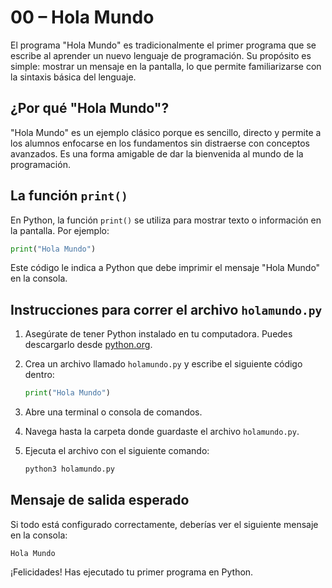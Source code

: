 # 00 – Hola Mundo

El programa "Hola Mundo" es tradicionalmente el primer programa que se escribe al aprender un nuevo lenguaje de programación. Su propósito es simple: mostrar un mensaje en la pantalla, lo que permite familiarizarse con la sintaxis básica del lenguaje.

## ¿Por qué "Hola Mundo"?

"Hola Mundo" es un ejemplo clásico porque es sencillo, directo y permite a los alumnos enfocarse en los fundamentos sin distraerse con conceptos avanzados. Es una forma amigable de dar la bienvenida al mundo de la programación.

## La función `print()`

En Python, la función `print()` se utiliza para mostrar texto o información en la pantalla. Por ejemplo:

```python
print("Hola Mundo")
```

Este código le indica a Python que debe imprimir el mensaje "Hola Mundo" en la consola.

## Instrucciones para correr el archivo `holamundo.py`

1. Asegúrate de tener Python instalado en tu computadora. Puedes descargarlo desde [python.org](https://www.python.org/).
2. Crea un archivo llamado `holamundo.py` y escribe el siguiente código dentro:

    ```python
    print("Hola Mundo")
    ```

3. Abre una terminal o consola de comandos.
4. Navega hasta la carpeta donde guardaste el archivo `holamundo.py`.
5. Ejecuta el archivo con el siguiente comando:

    ```bash
    python3 holamundo.py
    ```

## Mensaje de salida esperado

Si todo está configurado correctamente, deberías ver el siguiente mensaje en la consola:

```
Hola Mundo
```

¡Felicidades! Has ejecutado tu primer programa en Python.
